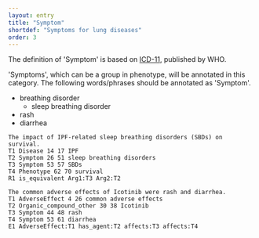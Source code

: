 ```yaml
---
layout: entry
title: "Symptom"
shortdef: "Symptoms for lung diseases"
order: 3
---
```


The definition of 'Symptom' is based on <a href="https://icd.who.int/browse11/l-m/en">ICD-11</a>, published by WHO.

'Symptoms', which can be a group in phenotype, will be annotated in this category. 
The following words/phrases should be annotated as 'Symptom'.

- breathing disorder
  - sleep breathing disorder
- rash
- diarrhea

~~~ ann
The impact of IPF-related sleep breathing disorders (SBDs) on survival.
T1 Disease 14 17 IPF
T2 Symptom 26 51 sleep breathing disorders
T3 Symptom 53 57 SBDs
T4 Phenotype 62 70 survival
R1 is_equivalent Arg1:T3 Arg2:T2
~~~
~~~ ann
The common adverse effects of Icotinib were rash and diarrhea.
T1 AdverseEffect 4 26 common adverse effects
T2 Organic_compound_other 30 38 Icotinib
T3 Symptom 44 48 rash
T4 Symptom 53 61 diarrhea
E1 AdverseEffect:T1 has_agent:T2 affects:T3 affects:T4
~~~


<!-- details -->

